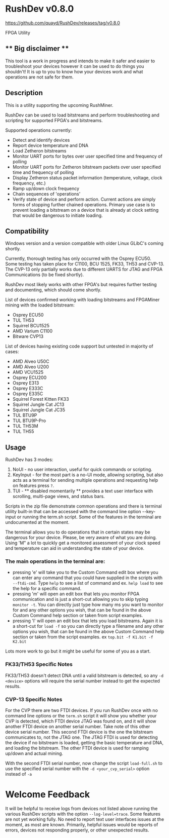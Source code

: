 # RushDev v0.8.0
https://github.com/quayd/RushDev/releases/tag/v0.8.0

FPGA Utility

## ** Big disclaimer ** 
This tool is a work in progress and intends to make it safer and easier to troubleshoot your devices however it can be used to do things you shouldn't! It is up to you to know how your devices work and what operations are not safe for them.

## Description

This is a utility supporting the upcoming RushMiner.

RushDev can be used to load bitstreams and perform troubleshooting and scripting for supported FPGA's and bitstreams. 

Supported operations currently:
- Detect and identify devices
- Report device temperature and DNA
- Load Zetheron bitstreams
- Monitor UART ports for bytes over user specified time and frequency of polling
- Monitor UART ports for Zetheron bitstream packets over user specified time and frequency of polling
- Display Zetheron status packet information (temperature, voltage, clock frequency, etc.)
- Ramp up/down clock frequency
- Chain sequences of 'operations'
- Verify state of device and perform action. Current actions are simply forms of stopping further chained operations. Primary use case is to prevent loading a bitstream on a device that is already at clock setting that would be dangerous to initiate loading.
 

## Compatibility
Windows version and a version compatible with older Linux GLibC's coming shortly.

Currently, thorough testing has only occurred  with the Osprey ECU50. Some testing has taken place for C1100, BCU 1525, FK33, TH53 and CVP-13. The CVP-13 only partially works due to different UARTS for JTAG and FPGA Communications (to be fixed shortly). 

RushDev most likely works with other FPGA's but requires further testing and documenting, which should come shortly.

List of devices confirmed working with loading bitstreams and FPGAMiner mining with the loaded bitstream:
- Osprey ECU50
- TUL TH53
- Squirrel BCU1525
- AMD Varium C1100
- Bitware CVP13

List of devices having existing code support but untested in majority of cases:
- AMD Alveo U50C
- AMD Alveo U200
- AMD VCU1525
- Osprey ECU200
- Osprey E313
- Osprey E333C
- Osprey E335C
- Squirrel Forest Kitten FK33
- Squirrel Jungle Cat JC13
- Squirrel Jungle Cat JC35
- TUL BTU9P
- TUL BTU9P-Pro
- TUL TH53M
- TUL TH55


## Usage

RushDev has 3 modes:

1. NoUI - no user interaction, useful for quick commands or scripting.
2. KeyInput - for the most part is a no-UI mode, allowing scripting, but also acts as a terminal for sending multiple operations and requesting help on features press `?`.
3. TUI - ** disabled momentarily ** provides a text user interface with scrolling, multi-page views, and status bars.
  
Scripts in the zip file demonstrate common operations and there is terminal utility built-in that can be accessed with the command line option --key-input or running the term.sh script. Some of the features in the terminal are undocumented at the moment. 

The terminal allows you to do operations that in certain states may be dangerous for your device. Please, be very aware of what you are doing. Using 'M" a lot to quickly get a monitored assessment of your clock speed and temperature can aid in understanding the state of your device.

### The main operations in the terminal are:
- pressing 'e' will take you to the Custom Command edit box where you can enter any command that you could have supplied in the scripts with `--ftdi-cmd`. Type `help` to see a list of command and ex. `help load` to see the help for a specific command.
- pressing 'm' will open an edit box that lets you monitor FPGA communication and is just a short-cut allowing you to skip typing `monitor -t`. You can directly just type how many ms you want to monitor for and any other options you wish, that can be found in the above Custom Command help section or taken from script examples.
- pressing 'l' will open an edit box that lets you load bitstreams. Again it is a short-cut for `load -f` so you can directly type a filename and any other options you wish, that can be found in the above Custom Command help section or taken from the script examples. ex `top.bit -f K1.bit -f K2.bit`
  
Lots more work to go but it might be useful for some of you as a start. 

### FK33/TH53 Specific Notes
FK33/TH53 doesn't detect DNA until a valid bitstream is detected, so any `-d <device>` options will require the serial number instead to get the expected results.
### CVP-13 Specific Notes
For the CVP there are two FTDI devices. If you run RushDev once with no command line options or the `term.sh` script it will show you whether your CVP is detected, which FTDI device JTAG was found on, and it will show another FTDI device on another serial number. Take note of this other device serial number. This second FTDI device is the one the bitstream communicates to, not the JTAG one. The JTAG FTDI is used for detecting the device if no bitstream is loaded, getting the basic temperature and DNA, and loading the bitstream. The other FTDI device is used for ramping up/down and actual mining. 

With the second FTDI serial number, now change the script `load-full.sh` to use the specified serial number with the `-d <your_cvp_serial>` option instead of `-a`
# Welcome Feedback
It will be helpful to receive logs from devices not listed above running the various RushDev scripts with the option `--log-level=trace`.
Some features are not yet working fully. No need to report text user interfaces issues at the moment, as most are known.
Primarily, helpful issues would be reports of errors, devices not responding properly, or other unexpected results. 

